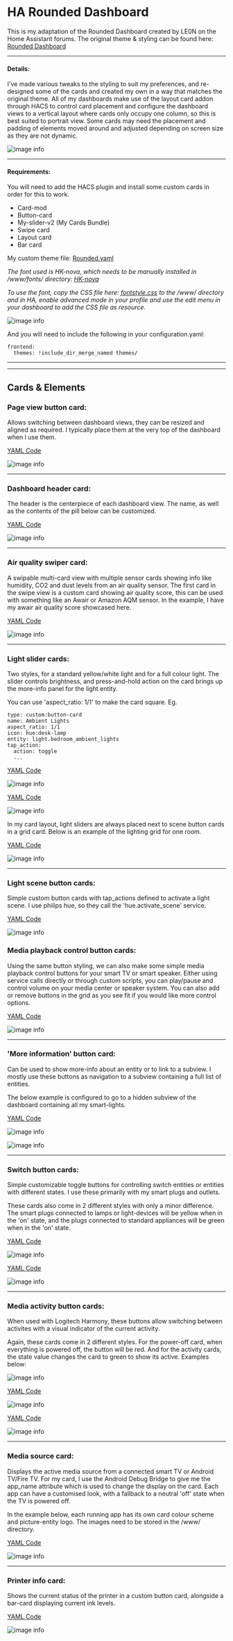 # HA Rounded Dashboard
This is my adaptation of the Rounded Dashboard created by LE0N on the Home Assistant forums. The original theme & styling can be found here: [Rounded Dashboard](https://community.home-assistant.io/t/rounded-dashboard-guide/543043)

---

#### Details:

I've made various tweaks to the styling to suit my preferences, and re-designed some of the cards and created my own in a way that matches the original theme. All of my dashboards make use of the layout card addon through HACS to control card placement and configure the dashboard views to a vertical layout where cards only occupy one column, so this is best suited to portrait view. Some cards may need the placement and padding of elements moved around and adjusted depending on screen size as they are not dynamic.

![image info](images/dashboard-overview.gif)

---

#### Requirements:

You will need to add the HACS plugin and install some custom cards in order for this to work.

* Card-mod
* Button-card
* My-slider-v2 (My Cards Bundle)
* Swipe card
* Layout card
* Bar card

My custom theme file: [Rounded.yaml](/themes/Rounded.yaml)

*The font used is HK-nova, which needs to be manually installed in /www/fonts/ directory: [HK-nova](https://hanken.co/en-gb/products/hk-nova)*

*To use the font, copy the CSS file here: [fontstyle.css](/fontstyle.css) to the /www/ directory and in HA, enable advanced mode in your profile and use the edit menu in your dashboard to add the CSS file as resource.*

![image info](images/fontstyle.png)

And you will need to include the following in your configuration.yaml:
```
frontend:
  themes: !include_dir_merge_named themes/
```

---
---

## Cards & Elements

### Page view button card:
Allows switching between dashboard views, they can be resized and aligned as required. I typically place them at the very top of the dashboard when I use them.

[YAML Code](/cards/page-view-buttons.yaml)

![image info](images/page-view-buttons.png)

---

### Dashboard header card:
The header is the centerpiece of each dashboard view. The name, as well as the contents of the pill below can be customized.

[YAML Code](/cards/dashboard-header.yaml)

![image info](images/dashboard-header.png)

---

### Air quality swiper card:
A swipable multi-card view with multiple sensor cards showing info like humidity, CO2 and dust levels from an air quality sensor. The first card in the swipe view is a custom card showing air quality score, this can be used with something like an Awair or Amazon AQM sensor. In the example, I have my awair air quality score showcased here.

[YAML Code](/cards/air-quality-swiper.yaml)

![image info](images/air-quality-swiper.gif)

---

### Light slider cards:
Two styles, for a standard yellow/white light and for a full colour light. The slider controls brightness, and press-and-hold action on the card brings up the more-info panel for the light entity.

You can use 'aspect_ratio: 1/1' to make the card square. Eg.
```
type: custom:button-card
name: Ambient Lights
aspect_ratio: 1/1
icon: hue:desk-lamp
entity: light.bedroom_ambient_lights
tap_action:
  action: toggle
  ...
```

[YAML Code](/cards/light-card-normal.yaml)

![image info](images/light-card-normal.gif)


[YAML Code](/cards/light-card-colour.yaml)

![image info](images/light-card-colour.gif)

In my card layout, light sliders are always placed next to scene button cards in a grid card. Below is an example of the lighting grid for one room.

[YAML Code](/cards/full-light-grid-card.yaml)

![image info](images/full-light-grid-card.png)

---

### Light scene button cards:
Simple custom button cards with tap_actions defined to activate a light scene. I use philips hue, so they call the 'hue.activate_scene' service.

[YAML Code](/cards/lighting-scene-button.yaml)

![image info](images/lighting-scene-button.png)


### Media playback control button cards:
Using the same button styling, we can also make some simple media playback control buttons for your smart TV or smart speaker. Either using service calls directly or through custom scripts, you can play/pause and control volume on your media center or speaker system. You can also add or remove buttons in the grid as you see fit if you would like more control options.

[YAML Code](/cards/media-playback-control-button-card.yaml)

![image info](images/media-playback-control-button-card.png)

---

### 'More information' button card:
Can be used to show more-info about an entity or to link to a subview. I mostly use these buttons as navigation to a subview containing a full list of entities. 

The below example is configured to go to a hidden subview of the dashboard containing all my smart-lights.

[YAML Code](/cards/more-information-button.yaml)

![image info](images/more-information-button.png)

![image info](images/more-information-button-example.gif)

---

### Switch button cards:
Simple customizable toggle buttons for controlling switch entities or entities with different states. I use these primarily with my smart plugs and outlets. 

These cards also come in 2 different styles with only a minor difference. The smart plugs connected to lamps or light-devices will be yellow when in the 'on' state, and the plugs connected to standard appliances will be green when in the 'on' state.

[YAML Code](/cards/switch-button-light.yaml)

![image info](images/switch-button-light.gif)

[YAML Code](/cards/switch-button-device.yaml)

![image info](images/switch-button-device.gif)

---

### Media activity button cards:
When used with Logitech Harmony, these buttons allow switching between activites with a visual indicator of the current activity.

Again, these cards come in 2 different styles. For the power-off card, when everything is powered off, the button will be red. And for the activity cards, the state value changes the card to green to show its active. Examples below:

![image info](images/media-activity-button-grid.gif)

[YAML Code](/cards/media-activity-off-button.yaml)

![image info](images/media-activity-off-button.gif)

[YAML Code](/cards/media-activity-button.yaml)

![image info](images/media-activity-button.gif)

---

### Media source card:
Displays the active media source from a connected smart TV or Android TV/Fire TV. For my card, I use the Android Debug Bridge to give me the app_name attribute which is used to change the display on the card. Each app can have a customised look, with a fallback to a neutral 'off' state when the TV is powered off.

In the example below, each running app has its own card colour scheme and picture-entity logo. The images need to be stored in the /www/ directory.

[YAML Code](/cards/media-source-card.yaml)

![image info](images/media-source-card.gif)

---

### Printer info card:
Shows the current status of the printer in a custom button card, alongside a bar-card displaying current ink levels.

[YAML Code](/cards/printer-info-card.yaml)

![image info](images/printer-info-card.gif)